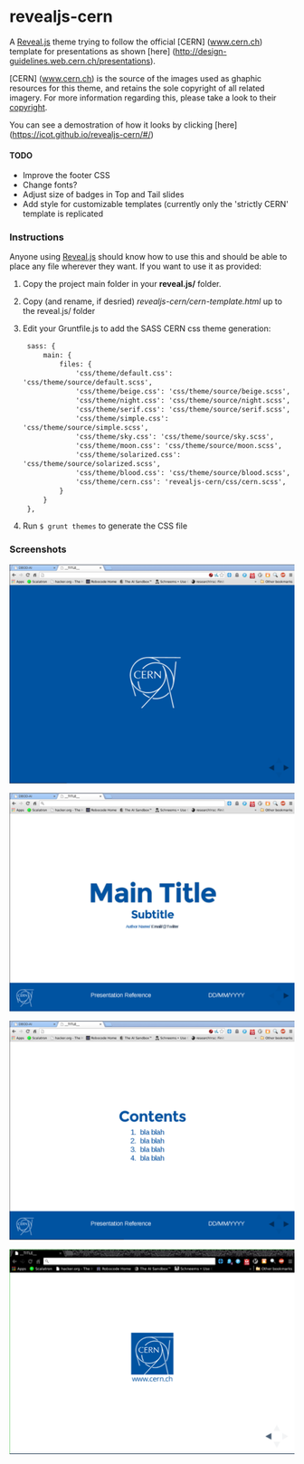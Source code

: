 revealjs-cern
=============

A [Reveal.js](http://lab.hakim.se/reveal-js/#/) theme trying to follow the official [CERN] (www.cern.ch) template for presentations as shown 
[here] (http://design-guidelines.web.cern.ch/presentations).

[CERN] (www.cern.ch) is the source of the images used as ghaphic resources for this theme, and retains the sole
copyright of all related imagery. For more information regarding this, please take a look to their [copyright](http://cern.ch/copyright).

You can see a demostration of how it looks by clicking [here] (https://icot.github.io/revealjs-cern/#/)

#### TODO

* Improve the footer CSS
* Change fonts?
* Adjust size of badges in Top and Tail slides
* Add style for customizable templates (currently only the 'strictly CERN' template is replicated


### Instructions

Anyone using [Reveal.js](http://lab.hakim.se/reveal-js/#/) should know how to use this and should be able to place any file wherever they want.
If you want to use it as provided:

1. Copy the project main folder in your **reveal.js/** folder.
2. Copy (and rename, if desried) *revealjs-cern/cern-template.html* up to the reveal.js/ folder
3. Edit your Gruntfile.js to add the SASS CERN css theme generation:

        sass: {
            main: {
                files: {
                    'css/theme/default.css': 'css/theme/source/default.scss',
                    'css/theme/beige.css': 'css/theme/source/beige.scss',
                    'css/theme/night.css': 'css/theme/source/night.scss',
                    'css/theme/serif.css': 'css/theme/source/serif.scss',
                    'css/theme/simple.css': 'css/theme/source/simple.scss',
                    'css/theme/sky.css': 'css/theme/source/sky.scss',
                    'css/theme/moon.css': 'css/theme/source/moon.scss',
                    'css/theme/solarized.css': 'css/theme/source/solarized.scss',
                    'css/theme/blood.css': 'css/theme/source/blood.scss',
                    'css/theme/cern.css': 'revealjs-cern/css/cern.scss',
                }
            }
        },

4. Run `$ grunt themes` to generate the CSS file


### Screenshots

![Top](screenshots/bluebadge.png "Top Slide")

![Title slide](screenshots/frontpage.png "Title slide")

![Generic Slide](screenshots/generic.png "Generic slide")

![Tail](screenshots/last.png "Tail slide")
